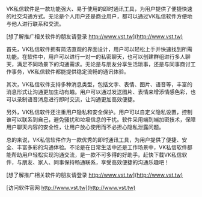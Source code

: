 VK私信软件是一款功能强大、易于使用的即时通讯工具，为用户提供了便捷快速的社交沟通方式。无论是个人用户还是商业用户，都可以通过VK私信软件方便地与他人进行联系和交流。

[想了解推广相关软件的朋友请登录 http://www.vst.tw](http://www.vst.tw)

首先，VK私信软件拥有简洁直观的界面设计，用户可以轻松上手并快速找到所需功能。在软件中，用户可以进行一对一的私密聊天，也可以创建群组进行多人聊天，满足不同场景下的沟通需求。无论是与朋友分享生活琐事，还是与同事商讨工作事务，VK私信软件都能提供稳定流畅的通讯体验。

其次，VK私信软件支持多种消息类型，包括文字、表情、图片、语音等，丰富的消息形式让沟通更加生动有趣。用户可以通过发送图片、表情来增添情感色彩，也可以录制语音消息进行即时交流，让沟通更加高效便捷。

另外，VK私信软件还注重用户隐私和安全保护。用户可以自定义隐私设置，控制谁可以联系到自己，避免骚扰和垃圾信息的干扰。软件采用端到端加密技术，保障用户聊天内容的安全性，让用户放心使用而不必担心隐私泄露问题。

总的来说，VK私信软件作为一款优秀的即时通讯工具，为用户提供了便捷、安全、丰富多彩的沟通体验。不论是在日常生活中还是工作场景中，VK私信软件都能帮助用户轻松实现沟通交流，是一款不可多得的好助手。赶快下载VK私信软件，与朋友、家人、同事保持畅通联系，享受高效便捷的沟通乐趣吧！

[想了解推广相关软件的朋友请登录 http://www.vst.tw](http://www.vst.tw)


[访问软件官网 http://www.vst.tw](http://www.vst.tw)
